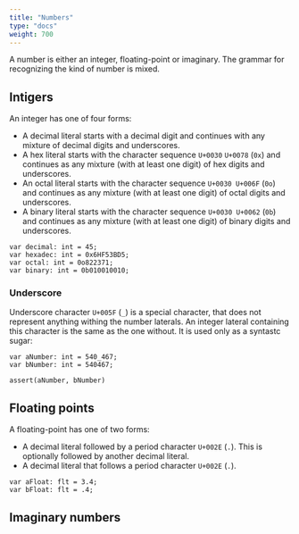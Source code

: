 ```yaml
---
title: "Numbers"
type: "docs"
weight: 700
---
```


A number is either an integer, floating-point or imaginary. The grammar for recognizing the kind of number is mixed.

## Intigers
An integer has one of four forms:

- A decimal literal starts with a decimal digit and continues with any mixture of decimal digits and underscores.
- A hex literal starts with the character sequence `U+0030` `U+0078` (`0x`) and continues as any mixture (with at least one digit) of hex digits and underscores.
- An octal literal starts with the character sequence `U+0030 U+006F` (`0o`) and continues as any mixture (with at least one digit) of octal digits and underscores.
- A binary literal starts with the character sequence `U+0030 U+0062` (`0b`) and continues as any mixture (with at least one digit) of binary digits and underscores.

```
var decimal: int = 45;
var hexadec: int = 0x6HF53BD5;
var octal: int = 0o822371;
var binary: int = 0b010010010;
```
### Underscore

Underscore character `U+005F` (`_`) is a special character, that does not represent anything withing the number laterals. An integer lateral containing this character is the same as the one without. It is used only as a syntastc sugar:

```
var aNumber: int = 540_467;
var bNumber: int = 540467;

assert(aNumber, bNumber)
```

## Floating points

A floating-point has one of two forms:

- A decimal literal followed by a period character `U+002E` (`.`). This is optionally followed by another decimal literal.
- A decimal literal that follows a period character `U+002E` (`.`).

```
var aFloat: flt = 3.4;
var bFloat: flt = .4;
```

## Imaginary numbers
